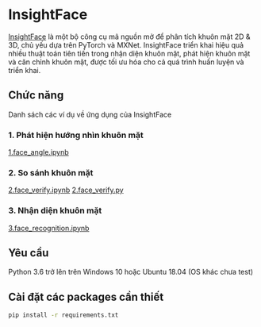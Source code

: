 # InsightFace
[InsightFace](https://github.com/deepinsight/insightface) là một bộ công cụ mã nguồn mở để phân tích khuôn mặt 2D & 3D, chủ yếu dựa trên PyTorch và MXNet.
InsightFace triển khai hiệu quả nhiều thuật toán tiên tiến trong nhận diện khuôn mặt, phát hiện khuôn mặt và căn chỉnh khuôn mặt, được tối ưu hóa cho cả quá trình huấn luyện và triển khai.

## Chức năng

Danh sách các ví dụ về ứng dụng của InsightFace

### 1. Phát hiện hướng nhìn khuôn mặt

[1.face_angle.ipynb](https://github.com/thigiacmaytinh/InsightFace/blob/8b0a76fd142dacadf43b2281dd5e52cfa4179dbc/1.face_angle.ipynb)

### 2. So sánh khuôn mặt

[2.face_verify.ipynb](https://github.com/thigiacmaytinh/InsightFace/blob/8b0a76fd142dacadf43b2281dd5e52cfa4179dbc/2.face_verify.ipynb)
[2.face_verify.py](https://github.com/thigiacmaytinh/InsightFace/blob/8b0a76fd142dacadf43b2281dd5e52cfa4179dbc/2.face_verify.py)

### 3. Nhận diện khuôn mặt

[3.face_recognition.ipynb](https://github.com/thigiacmaytinh/InsightFace/blob/8b0a76fd142dacadf43b2281dd5e52cfa4179dbc/3.face_recognition.ipynb)

## Yêu cầu

Python 3.6 trở lên trên Windows 10 hoặc Ubuntu 18.04 (OS khác chưa test)

## Cài đặt các packages cần thiết
```sh
pip install -r requirements.txt

